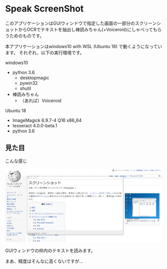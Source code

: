 # Speak ScreenShot

このアプリケーションはGUIウィンドウで指定した画面の一部分のスクリーンショットからOCRでテキストを抽出し棒読みちゃん(+Voiceroid)にしゃべってもらうためのものです。

本アプリケーションはwindows10 with WSL (Ubuntu 18) で動くようになっています。
それぞれ、以下の実行環境です。

windows10
- python 3.6
  - desktopmagic
  - pywin32
  - shutil
- 棒読みちゃん
  - （あれば）Voiceroid

Ubuntu 18
- ImageMagick 6.9.7-4 Q16 x86_64
- tesseract 4.0.0-beta.1
- python 3.6

## 見た目

こんな感じ

![アプリの見た目](src/app_image.PNG)

GUIウィンドウの枠内のテキストを読みます。

まあ、精度はそんなに高くないですが...
